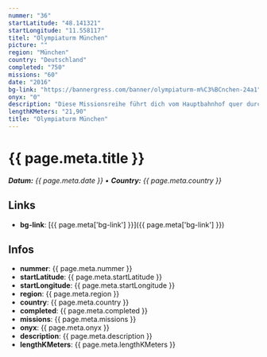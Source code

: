 ```yaml
---
nummer: "36"
startLatitude: "48.141321"
startLongitude: "11.558117"
titel: "Olympiaturm München"
picture: ""
region: "München"
country: "Deutschland"
completed: "750"
missions: "60"
date: "2016"
bg-link: "https://bannergress.com/banner/olympiaturm-m%C3%BCnchen-24a1"
onyx: "0"
description: "Diese Missionsreihe führt dich vom Hauptbahnhof quer durch München zum Olympiaturm in 60 kleinen Missionen."
lengthKMeters: "21,90"
title: "Olympiaturm München"
---
```


# {{ page.meta.title }}
_**Datum:** {{ page.meta.date }} • **Country:** {{ page.meta.country }}_

## Links
- **bg-link**: [{{ page.meta['bg-link'] }}]({{ page.meta['bg-link'] }})

## Infos
- **nummer**: {{ page.meta.nummer }}
- **startLatitude**: {{ page.meta.startLatitude }}
- **startLongitude**: {{ page.meta.startLongitude }}
- **region**: {{ page.meta.region }}
- **country**: {{ page.meta.country }}
- **completed**: {{ page.meta.completed }}
- **missions**: {{ page.meta.missions }}
- **onyx**: {{ page.meta.onyx }}
- **description**: {{ page.meta.description }}
- **lengthKMeters**: {{ page.meta.lengthKMeters }}

